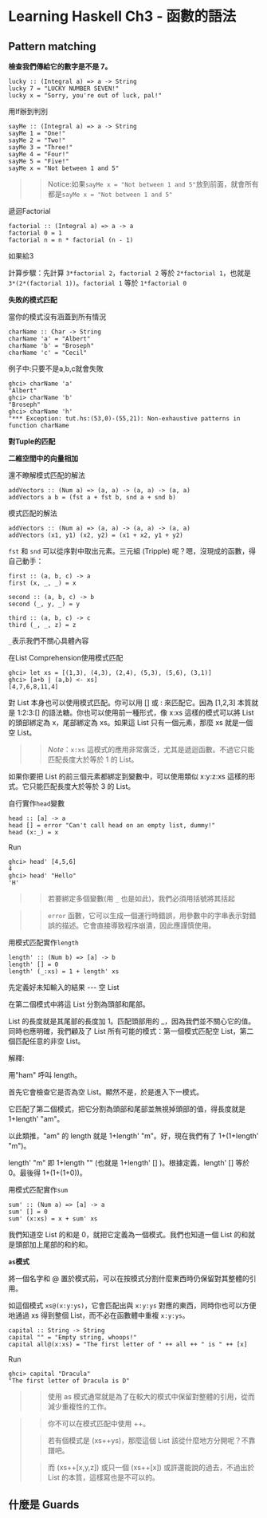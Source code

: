# Learning Haskell Ch3 - 函數的語法 #

## Pattern matching ##

**檢查我們傳給它的數字是不是 7。**

	lucky :: (Integral a) => a -> String  
	lucky 7 = "LUCKY NUMBER SEVEN!"  
	lucky x = "Sorry, you're out of luck, pal!"

用If辦到判別

	sayMe :: (Integral a) => a -> String  
	sayMe 1 = "One!"  
	sayMe 2 = "Two!"  
	sayMe 3 = "Three!"  
	sayMe 4 = "Four!"  
	sayMe 5 = "Five!"  
	sayMe x = "Not between 1 and 5"

>>Notice:如果`sayMe x = "Not between 1 and 5"`放到前面，就會所有都是`sayMe x = "Not between 1 and 5"`

遞迴Factorial

	factorial :: (Integral a) => a -> a  
	factorial 0 = 1  
	factorial n = n * factorial (n - 1)

如果給3

計算步驟：先計算 `3*factorial 2`，`factorial 2` 等於 `2*factorial 1`，也就是 `3*(2*(factorial 1))`。`factorial 1` 等於 `1*factorial 0`

**失敗的模式匹配**

當你的模式沒有涵蓋到所有情況

	charName :: Char -> String  
	charName 'a' = "Albert"  
	charName 'b' = "Broseph"  
	charName 'c' = "Cecil"

例子中:只要不是a,b,c就會失敗

	ghci> charName 'a'  
	"Albert"  
	ghci> charName 'b'  
	"Broseph"  
	ghci> charName 'h'  
	"*** Exception: tut.hs:(53,0)-(55,21): Non-exhaustive patterns in function charName

**對Tuple的匹配**

**二維空間中的向量相加**

還不瞭解模式匹配的解法

	addVectors :: (Num a) => (a, a) -> (a, a) -> (a, a)  
	addVectors a b = (fst a + fst b, snd a + snd b)

模式匹配的解法

	addVectors :: (Num a) => (a, a) -> (a, a) -> (a, a)  
	addVectors (x1, y1) (x2, y2) = (x1 + x2, y1 + y2)

`fst` 和 `snd` 可以從序對中取出元素。三元組 (Tripple) 呢？嗯，沒現成的函數，得自己動手：

	first :: (a, b, c) -> a  
	first (x, _, _) = x  
	
	second :: (a, b, c) -> b  
	second (_, y, _) = y  
	
	third :: (a, b, c) -> c  
	third (_, _, z) = z

`_`表示我們不關心具體內容

在List Comprehension使用模式匹配

	ghci> let xs = [(1,3), (4,3), (2,4), (5,3), (5,6), (3,1)]  
	ghci> [a+b | (a,b) <- xs]  
	[4,7,6,8,11,4]

對 List 本身也可以使用模式匹配。你可以用 [] 或 : 來匹配它。因為 [1,2,3] 本質就是 1:2:3:[] 的語法糖。你也可以使用前一種形式，像 x:xs 這樣的模式可以將 List 的頭部綁定為 x，尾部綁定為 xs。如果這 List 只有一個元素，那麼 xs 就是一個空 List。

>>*Note*：``x:xs`` 這模式的應用非常廣泛，尤其是遞迴函數。不過它只能匹配長度大於等於 1 的 List。

如果你要把 List 的前三個元素都綁定到變數中，可以使用類似 x:y:z:xs 這樣的形式。它只能匹配長度大於等於 3 的 List。

自行實作`head`變數

	head :: [a] -> a  
	head [] = error "Can't call head on an empty list, dummy!"  
	head (x:_) = x

Run 

	ghci> head' [4,5,6]  
	4  
	ghci> head' "Hello"  
	'H'

>> 若要綁定多個變數(用 `_` 也是如此)，我們必須用括號將其括起

>> `error` 函數，它可以生成一個運行時錯誤，用參數中的字串表示對錯誤的描述。它會直接導致程序崩潰，因此應謹慎使用。

用模式匹配實作`length`

	length' :: (Num b) => [a] -> b  
	length' [] = 0  
	length' (_:xs) = 1 + length' xs

先定義好未知輸入的結果 --- 空 List

在第二個模式中將這 List 分割為頭部和尾部。

List 的長度就是其尾部的長度加 1。匹配頭部用的 _，因為我們並不關心它的值。同時也應明確，我們顧及了 List 所有可能的模式：第一個模式匹配空 List，第二個匹配任意的非空 List。

解釋:

用"ham" 呼叫 length。

首先它會檢查它是否為空 List。顯然不是，於是進入下一模式。

它匹配了第二個模式，把它分割為頭部和尾部並無視掉頭部的值，得長度就是 1+length' "am"。

以此類推，"am" 的 length 就是 1+length' "m"。好，現在我們有了 1+(1+length' "m")。

length' "m" 即 1+length "" (也就是 1+length' [] )。根據定義，length' [] 等於 0。最後得 1+(1+(1+0))。

用模式匹配實作`sum`

	sum' :: (Num a) => [a] -> a  
	sum' [] = 0  
	sum' (x:xs) = x + sum' xs

我們知道空 List 的和是 0，就把它定義為一個模式。我們也知道一個 List 的和就是頭部加上尾部的和的和。

**`as`模式**

將一個名字和 @ 置於模式前，可以在按模式分割什麼東西時仍保留對其整體的引用。

如這個模式 `xs@(x:y:ys)`，它會匹配出與 `x:y:ys` 對應的東西，同時你也可以方便地通過 xs 得到整個 List，而不必在函數體中重複 `x:y:ys`。

	capital :: String -> String  
	capital "" = "Empty string, whoops!"  
	capital all@(x:xs) = "The first letter of " ++ all ++ " is " ++ [x]

Run

	ghci> capital "Dracula"  
	"The first letter of Dracula is D"

>>使用 as 模式通常就是為了在較大的模式中保留對整體的引用，從而減少重複性的工作。

>> 你不可以在模式匹配中使用 ++。
>
>>若有個模式是 (xs++ys)，那麼這個 List 該從什麼地方分開呢？不靠譜吧。
>
>>而 (xs++[x,y,z]) 或只一個 (xs++[x]) 或許還能說的過去，不過出於 List 的本質，這樣寫也是不可以的。

## 什麼是 Guards ##